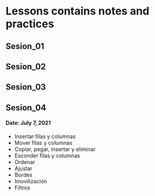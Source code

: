 # Lessons contains notes and practices

## Sesion_01


## Sesion_02


## Sesion_03


## Sesion_04
#### Date: July 7, 2021

- Insertar filas y columnas
- Mover filas y columnas
- Copiar, pegar, insertar y eliminar
- Esconder filas y columnas
- Ordenar
- Ajustar
- Bordes
- Imovilización
- Filtros
